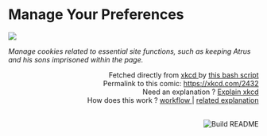 # <b>Manage Your Preferences</b>

[![](https://imgs.xkcd.com/comics/manage_your_preferences.png)](https://xkcd.com/2432)

<i>Manage cookies related to essential site functions, such as keeping Atrus and his sons imprisoned within the page.</i>

<div align="right">
  Fetched directly from
  <a href="https://xkcd.com">
    xkcd
  </a>
  by
  <a href="https://github.com/Vanille-N/Vanille-N/blob/master/fetch">
    this bash script
  </a>
</div>
<div align="right">
  Permalink to this comic:
  <a href="https://xkcd.com/2432">
    https://xkcd.com/2432
  </a>
</div>
<div align="right">
  Need an explanation ?
  <a href="https://www.explainxkcd.com/wiki/index.php/2432">
    Explain xkcd
  </a>
</div>
<div align="right">
  How does this work ?
  <a href="https://github.com/Vanille-N/Vanille-N/blob/master/.github/workflows/build.yml">
    workflow
  </a>
  |
  <a href="https://simonwillison.net/2020/Jul/10/self-updating-profile-readme/">
    related explanation
  </a>
</div><br>

<a href="https://github.com/Vanille-N/Vanille-N/actions"><img src="https://github.com/Vanille-N/Vanille-N/workflows/Build%20README/badge.svg" align="right" alt="Build README"></a>
